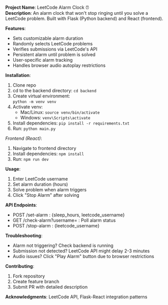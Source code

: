 **Project Name**: LeetCode Alarm Clock ⏰  
**Description**: An alarm clock that won't stop ringing until you solve a LeetCode problem. Built with Flask (Python backend) and React (frontend).

**Features**:  
- Sets customizable alarm duration  
- Randomly selects LeetCode problems  
- Verifies submissions via LeetCode's API  
- Persistent alarm until problem is solved  
- User-specific alarm tracking  
- Handles browser audio autoplay restrictions  

**Installation**:  
 
1. Clone repo  
2. cd to the backend directory:
   ```cd backend```
3. Create virtual environment:  
   ```python -m venv venv```  
3. Activate venv:  
   - Mac/Linux: ```source venv/bin/activate```  
   - Windows: ```venv\Scripts\activate```  
4. Install dependencies: ```pip install -r requirements.txt```  
5. Run: ```python main.py```  

*Frontend (React)*:  
1. Navigate to frontend directory  
2. Install dependencies: ```npm install```  
3. Run: ```npm run dev```  

**Usage**:  
1. Enter LeetCode username  
2. Set alarm duration (hours)  
3. Solve problem when alarm triggers  
4. Click "Stop Alarm" after solving  

**API Endpoints**:  
- POST /set-alarm : {sleep_hours, leetcode_username}  
- GET /check-alarm?username= : Poll alarm status  
- POST /stop-alarm : {leetcode_username}  

**Troubleshooting**:  
- Alarm not triggering? Check backend is running  
- Submission not detected? LeetCode API might delay 2-3 minutes  
- Audio issues? Click "Play Alarm" button due to browser restrictions  

**Contributing**:  
1. Fork repository  
2. Create feature branch  
3. Submit PR with detailed description  

**Acknowledgments**: LeetCode API, Flask-React integration patterns